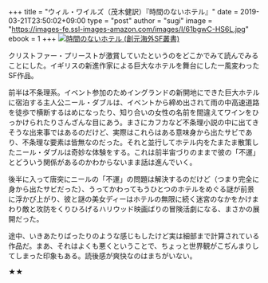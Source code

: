 +++
title = "ウィル・ワイルズ（茂木健訳）『時間のないホテル』"
date = 2019-03-21T23:50:02+09:00
type = "post"
author = "sugi"
image = "https://images-fe.ssl-images-amazon.com/images/I/61bgwC-HS6L.jpg"
ebook = 1
+++
<a href="http://www.amazon.co.jp/exec/obidos/ASIN/4488014623/chezsugi-22/ref=nosim/" name="amazletlink" target="_blank"><img src="https://images-fe.ssl-images-amazon.com/images/I/61bgwC-HS6L.jpg" alt="時間のないホテル (創元海外SF叢書)" style="border: none;" class="alignleft" /></a>

クリストファー・プリーストが激賞していたというのをどこかでみて読んでみることにした。イギリスの新進作家による巨大なホテルを舞台にした一風変わったSF作品。

前半は不条理系。イベント参加のためイングランドの新開地にできた巨大ホテルに宿泊する主人公ニール・ダブルは、イベントから締め出されて雨の中高速道路を徒歩で横断するはめになったり、知り合いの女性の名前を間違えてワインをひっかけられたりさんざんな目にあう。まさにカフカなど不条理小説の中に出てきそうな出来事ではあるのだけど、実際はこれらはある意味身から出たサビであり、不条理な要素は皆無なのだった。それと並行してホテル内をたまたま散策したニール・ダブルは奇妙な体験をする。これは前半宙づりのままで彼の「不運」とどういう関係があるのかわからないまま話は進んでいく。

後半に入って唐突にニールの「不運」の問題は解決するのだけど（つまり完全に身から出たサビだった）、うってかわってもうひとつのホテルをめぐる謎が前景に浮かび上がり、彼と謎の美女ディーはホテルの無限に続く迷宮のなかをかけまわり敵と攻防をくりひろげるハリウッド映画ばりの冒険活劇になる、まさかの展開だった。

途中、いきあたりばったりのような感じもしたけど実は細部まで計算されている作品だ。まあ、それはよくも悪くということで、ちょっと世界観がこぢんまりしてしまった印象もある。読後感が爽快なのはまちがいない。

★★